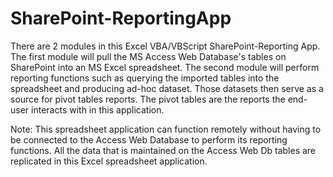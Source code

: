 # SharePoint-ReportingApp
There are 2 modules in this Excel VBA/VBScript SharePoint-Reporting App. The first module will pull the MS Access Web Database's tables on SharePoint into an MS Excel spreadsheet. The second module will perform reporting functions such as querying the imported tables into the spreadsheet and producing ad-hoc dataset. Those datasets then serve as a source for pivot tables reports. The pivot tables are the reports the end-user interacts with in this application.

Note: This spreadsheet application can function remotely without having to be connected to the Access Web Database to perform its reporting functions. All the data that is maintained on the Access Web Db tables are replicated in this Excel spreadsheet application. 
